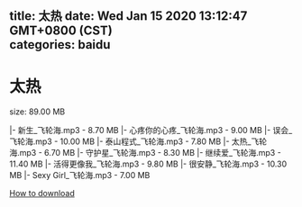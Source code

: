 
title: 太热
date: Wed Jan 15 2020 13:12:47 GMT+0800 (CST)    
categories: baidu
---

# 太热
size: 89.00 MB
 
 
|- 新生_飞轮海.mp3 - 8.70 MB
|- 心疼你的心疼_飞轮海.mp3 - 9.00 MB
|- 误会_飞轮海.mp3 - 10.00 MB
|- 泰山程式_飞轮海.mp3 - 7.80 MB
|- 太热_飞轮海.mp3 - 6.70 MB
|- 守护星_飞轮海.mp3 - 8.30 MB
|- 继续爱_飞轮海.mp3 - 11.40 MB
|- 活得更像我_飞轮海.mp3 - 9.80 MB
|- 很安静_飞轮海.mp3 - 10.30 MB
|- Sexy Girl_飞轮海.mp3 - 7.00 MB

[How to download](https://bpcam.bemobtrk.com/go/2ceec3aa-1ca2-46d6-b9ff-aaa5c184517c?jno=81)